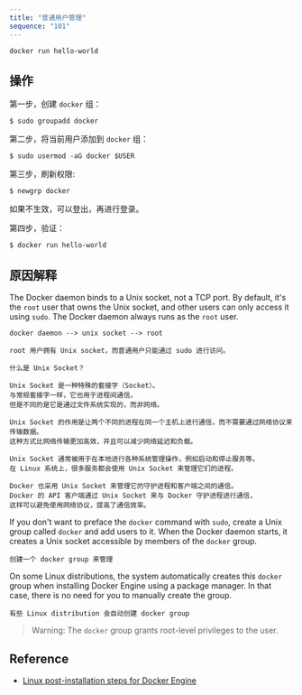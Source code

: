 ```yaml
---
title: "普通用户管理"
sequence: "101"
---
```


```text
docker run hello-world
```

## 操作

第一步，创建 `docker` 组：

```text
$ sudo groupadd docker
```

第二步，将当前用户添加到 `docker` 组：

```text
$ sudo usermod -aG docker $USER
```

第三步，刷新权限:

```text
$ newgrp docker
```

如果不生效，可以登出，再进行登录。

第四步，验证：

```text
$ docker run hello-world
```

## 原因解释

The Docker daemon binds to a Unix socket, not a TCP port.
By default, it's the `root` user that owns the Unix socket,
and other users can only access it using `sudo`.
The Docker daemon always runs as the `root` user.

```text
docker daemon --> unix socket --> root

root 用户拥有 Unix socket，而普通用户只能通过 sudo 进行访问。
```

```text
什么是 Unix Socket？

Unix Socket 是一种特殊的套接字（Socket）。
与常规套接字一样，它也用于进程间通信，
但是不同的是它是通过文件系统实现的，而非网络。

Unix Socket 的作用是让两个不同的进程在同一个主机上进行通信，而不需要通过网络协议来传输数据。
这种方式比网络传输更加高效，并且可以减少网络延迟和负载。

Unix Socket 通常被用于在本地进行各种系统管理操作，例如启动和停止服务等。
在 Linux 系统上，很多服务都会使用 Unix Socket 来管理它们的进程。

Docker 也采用 Unix Socket 来管理它的守护进程和客户端之间的通信。
Docker 的 API 客户端通过 Unix Socket 来与 Docker 守护进程进行通信，
这样可以避免使用网络协议，提高了通信效率。
```

If you don't want to preface the `docker` command with `sudo`,
create a Unix group called `docker` and add users to it.
When the Docker daemon starts, it creates a Unix socket accessible by members of the `docker` group.

```text
创建一个 docker group 来管理
```

On some Linux distributions,
the system automatically creates this `docker` group when installing Docker Engine using a package manager.
In that case, there is no need for you to manually create the group.

```text
有些 Linux distribution 会自动创建 docker group
```

> Warning: The `docker` group grants root-level privileges to the user.

## Reference

- [Linux post-installation steps for Docker Engine](https://docs.docker.com/engine/install/linux-postinstall/)
